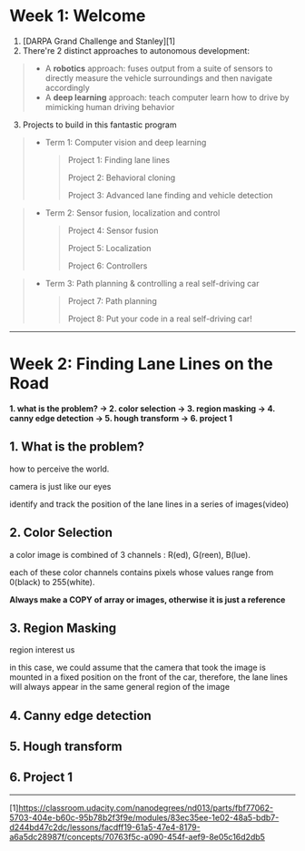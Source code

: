 # Week 1: Welcome 

1. [DARPA Grand Challenge and Stanley][1]
2. There're 2 distinct approaches to autonomous development:

>- A **robotics** approach: fuses output from a suite of sensors to directly measure the vehicle surroundings and then navigate accordingly  
>- A **deep learning** approach: teach computer learn how to drive by mimicking human driving behavior        

3. Projects to build in this fantastic program

> - Term 1: Computer vision and deep learning  
>
>   > Project 1: Finding lane lines
>   >
>   > Project 2: Behavioral cloning
>   >
>   > Project 3: Advanced lane finding and vehicle detection

> - Term 2: Sensor fusion, localization and control  
>
>   > Project 4: Sensor fusion
>   >
>   > Project 5: Localization
>   >
>   > Project 6: Controllers

> - Term 3: Path planning & controlling a real self-driving car  
>
>   > Project 7: Path planning
>   >
>   > Project 8: Put your code in a real self-driving car!  



---

# Week 2: Finding Lane Lines on the Road

**1. what is the problem? -> 2. color selection -> 3. region masking -> 4. canny edge detection -> 5. hough transform -> 6. project 1**

## 1. What is the problem?

how to perceive the world.

camera is just like our eyes

identify and track the position of the lane lines in a series of images(video)

## 2. Color Selection

a color image is combined of 3 channels : R(ed), G(reen), B(lue).

each of these color channels contains pixels whose values range from 0(black) to 255(white).

**Always make a COPY of array or images, otherwise it is just a reference**

## 3. Region Masking

region interest us

in this case, we could assume that the camera that took the image is mounted in a fixed position on the front of the car, therefore, the lane lines will always appear in the same general region of the image

## 4. Canny edge detection

## 5. Hough transform

## 6. Project 1



---

[1]https://classroom.udacity.com/nanodegrees/nd013/parts/fbf77062-5703-404e-b60c-95b78b2f3f9e/modules/83ec35ee-1e02-48a5-bdb7-d244bd47c2dc/lessons/facdff19-61a5-47e4-8179-a6a5dc28987f/concepts/70763f5c-a090-454f-aef9-8e05c16d2db5